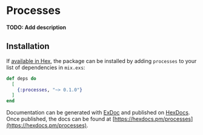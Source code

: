 # Processes

**TODO: Add description**

## Installation

If [available in Hex](https://hex.pm/docs/publish), the package can be installed
by adding `processes` to your list of dependencies in `mix.exs`:

```elixir
def deps do
  [
    {:processes, "~> 0.1.0"}
  ]
end
```

Documentation can be generated with [ExDoc](https://github.com/elixir-lang/ex_doc)
and published on [HexDocs](https://hexdocs.pm). Once published, the docs can
be found at [https://hexdocs.pm/processes](https://hexdocs.pm/processes).

